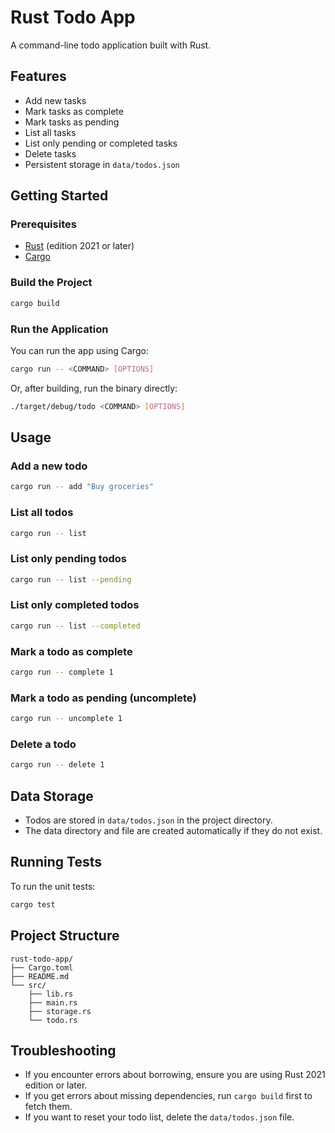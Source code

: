 # Rust Todo App

A command-line todo application built with Rust.

## Features

- Add new tasks
- Mark tasks as complete
- Mark tasks as pending
- List all tasks
- List only pending or completed tasks
- Delete tasks
- Persistent storage in `data/todos.json`

## Getting Started

### Prerequisites

- [Rust](https://www.rust-lang.org/tools/install) (edition 2021 or later)
- [Cargo](https://doc.rust-lang.org/cargo/getting-started/installation.html)

### Build the Project

```bash
cargo build
```

### Run the Application

You can run the app using Cargo:

```bash
cargo run -- <COMMAND> [OPTIONS]
```

Or, after building, run the binary directly:

```bash
./target/debug/todo <COMMAND> [OPTIONS]
```

## Usage

### Add a new todo

```bash
cargo run -- add "Buy groceries"
```

### List all todos

```bash
cargo run -- list
```

### List only pending todos

```bash
cargo run -- list --pending
```

### List only completed todos

```bash
cargo run -- list --completed
```

### Mark a todo as complete

```bash
cargo run -- complete 1
```

### Mark a todo as pending (uncomplete)

```bash
cargo run -- uncomplete 1
```

### Delete a todo

```bash
cargo run -- delete 1
```

## Data Storage

- Todos are stored in `data/todos.json` in the project directory.
- The data directory and file are created automatically if they do not exist.

## Running Tests

To run the unit tests:

```bash
cargo test
```

## Project Structure

```
rust-todo-app/
├── Cargo.toml
├── README.md
└── src/
    ├── lib.rs
    ├── main.rs
    ├── storage.rs
    └── todo.rs
```

## Troubleshooting

- If you encounter errors about borrowing, ensure you are using Rust 2021 edition or later.
- If you get errors about missing dependencies, run `cargo build` first to fetch them.
- If you want to reset your todo list, delete the `data/todos.json` file.
